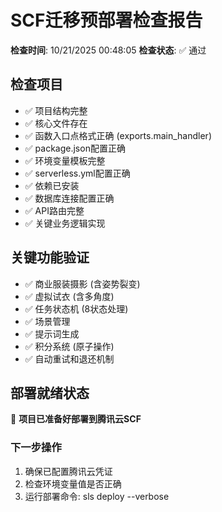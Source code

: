 ﻿# SCF迁移预部署检查报告

**检查时间**: 10/21/2025 00:48:05
**检查状态**: ✅ 通过

## 检查项目

- ✅ 项目结构完整
- ✅ 核心文件存在
- ✅ 函数入口点格式正确 (exports.main_handler)
- ✅ package.json配置正确
- ✅ 环境变量模板完整
- ✅ serverless.yml配置正确
- ✅ 依赖已安装
- ✅ 数据库连接配置正确
- ✅ API路由完整
- ✅ 关键业务逻辑实现

## 关键功能验证

- ✅ 商业服装摄影 (含姿势裂变)
- ✅ 虚拟试衣 (含多角度)
- ✅ 任务状态机 (8状态处理)
- ✅ 场景管理
- ✅ 提示词生成
- ✅ 积分系统 (原子操作)
- ✅ 自动重试和退还机制

## 部署就绪状态

🚀 **项目已准备好部署到腾讯云SCF**

### 下一步操作

1. 确保已配置腾讯云凭证
2. 检查环境变量值是否正确
3. 运行部署命令: sls deploy --verbose

